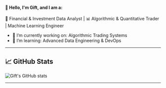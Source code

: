 #### 👋 Hello, I'm Gift, and I am a:

💼 Financial & Investment Data Analyst | 📊 Algorithmic & Quantitative Trader | Machine Learning Engineer 

- 🔭 I’m currently working on: Algorithmic Trading Systems  
- 🌱 I’m learning: Advanced Data Engineering & DevOps    

---

## 📈 GitHub Stats
![Gift's GitHub stats](https://github-readme-stats.vercel.app/api?username=GiftAnyaoma&show_icons=true&theme=radical)

---
